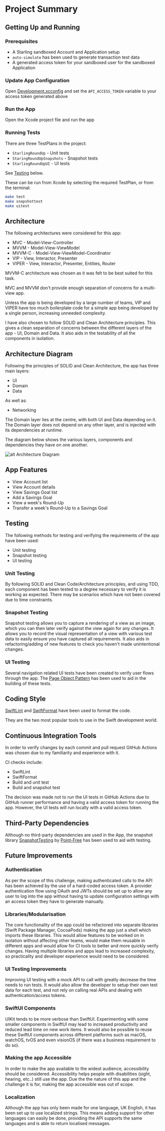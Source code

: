 # Project Summary

## Getting Up and Running

### Prerequisites

* A Starling sandboxed Account and Application setup
* `auto-simulate` has been used to generate transaction test data
* A generated access token for your sandboxed user for the sandboxed
Application

### Update App Configuration

Open [Development.xcconfig](../Development.xcconfig) and set the
`API_ACCESS_TOKEN` variable to your access token generated above

### Run the App

Open the Xcode project file and run the app

### Running Tests

There are three TestPlans in the project:

* `StarlingRoundUp` - Unit tests
* `StaringRoundUpSnapshots` - Snapshot tests
* `StarlingRoundUpUI` - UI tests

See [Testing](#testing) below.

These can be run from Xcode by selecting the required TestPlan, or from the
terminal:

```bash
make test
make snapshottest
make uitest
```

## Architecture

The following architectures were considered for this app:

* MVC - Model-View-Controller
* MVVM - Model-View-ViewModel
* MVVM-C - Model-View-ViewModel-Coordinator
* VIP - View, Interactor, Presenter
* VIPER - View, Interactor, Presenter, Entities, Router

MVVM-C architecture was chosen as it was felt to be best suited for this task.

MVC and MVVM don't provide enough separation of concerns for a multi-view app.

Unless the app is being developed by a large number of teams, VIP and VIPER
have too much boilerplate code for a simple app being developed by a single
person, increasing unneeded complexity.

I have also chosen to follow SOLID and Clean Architecture principles. This
gives a clean separation of concerns between the different layers of the app -
UI, Domain and Data. It also aids in the testability of all the components in
isolation.

## Architecture Diagram

Following the principles of SOLID and Clean Architecture, the app has three
main layers:

* UI
* Domain
* Data

As well as:

* Networking

The Domain layer lies at the centre, with both UI and Data depending on it. The
Domain layer does not depend on any other layer, and is injected with its
dependencies at runtime.

The diagram below shows the various layers, components and dependencies they
have on one another.

![alt Architecture Diagram](images/architecture-diagram.png "Architecture Diagram")

## App Features

* View Account list
* View Account details
* View Savings Goal list
* Add a Savings Goal
* View a week's Round-Up
* Transfer a week's Round-Up to a Savings Goal

## Testing

The following methods for testing and verifying the requirements of the app
have been used:

* Unit testing
* Snapshot testing
* UI testing

### Unit Testing

By following SOLID and Clean Code/Architecture principles, and using TDD, each
component has been tested to a degree necessary to verify it is working as
expected. There may be scenarios which have not been covered due to time
constraints.

### Snapshot Testing

Snapshot testing allows you to capture a rendering of a view as an image, which
you can then later verify against the view again for any changes. It allows you
to record the visual representation of a view with various test data to easily
ensure you have captured all requirements. It also aids in refactoring/adding of
new features to check you haven't made unintentional changes.

### UI Testing

Several navigation related UI tests have been created to verify user flows
through the app. The
[Page Object Pattern](https://martinfowler.com/bliki/PageObject.html) has been
used to aid in the building of these tests.

## Coding Style

[SwiftLint](https://github.com/realm/SwiftLint) and
[SwiftFormat](https://github.com/nicklockwood/SwiftFormat) have been used to
format the code.

They are the two most popular tools to use in the Swift development world.

## Continuous Integration Tools

In order to verify changes by each commit and pull request GitHub Actions was
chosen due to my familiarity and experience with it.

CI checks include:

* SwiftLint
* SwiftFormat
* Build and unit test
* Build and snapshot test

The decision was made not to run the UI tests in GitHub Actions due to
GitHub runner performance and having a valid access token for running
the app. However, the UI tests will run locally with a valid access token.

## Third-Party Dependencies

Although no third-party dependencies are used in the App, the snapshot library
[SnapshotTesting](https://github.com/pointfreeco/swift-snapshot-testing)
by [Point-Free](https://www.pointfree.co) has been used to aid with testing.

## Future Improvements

### Authentication

As per the scope of this challenge, making authenticated calls to the API has
been achieved by the use of a hard-coded access token. A provider
authentication flow using OAuth and JWTs should be set up to allow any user to
log into the app without having to update configuration settings with an access
token they have to generate manually.

### Libraries/Modularisation

The core functionality of the app could be refactored into separate libraries
(Swift Package Manager, CocoaPods) making the app just a shell which imports
these libraries. This would allow features to be worked on in isolation without
affecting other teams, would make them reusable in different apps and would
allow for CI tools to better and more quickly verify changes. Having multiple
libraries and apps lead to increased complexity, so practicality and developer
experience would need to be considered.

### UI Testing Improvements

Improving UI testing with a mock API to call with greatly decrease the time
needs to run tests. It would also allow the developer to setup their own
test data for each test, and not rely on calling real APIs and dealing with
authentication/access tokens.

### SwiftUI Components

UIKit tends to be more verbose than SwiftUI. Experimenting with some smaller
components in SwiftUI may lead to increased productivity and reduced lead time
on new work items. It would also be possible to reuse these SwiftUI components
across different platforms such as macOS, watchOS, tvOS and even visionOS (if
there was a business requirement to do so).

### Making the app Accessible

In order to make the app available to the widest audience, accessibility should
be considered. Accessibility helps people with disabilities (sight, hearing,
etc..) still use the app. Due the the nature of this app and the challenge it
is for, making the app accessible was out of scope.

### Localization

Although the app has only been made for one language, UK English, it has been
set up to use localized strings. This means adding support for other languages
can easily be done, providing the API supports the same languages and is able
to return localised messages.
